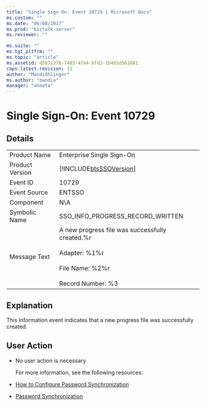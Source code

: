 ```yaml
---
title: "Single Sign-On: Event 10729 | Microsoft Docs"
ms.custom: ""
ms.date: "06/08/2017"
ms.prod: "biztalk-server"
ms.reviewer: ""

ms.suite: ""
ms.tgt_pltfrm: ""
ms.topic: "article"
ms.assetid: d5b31378-7483-47e4-bfd2-1b4b5d561681
caps.latest.revision: 11
author: "MandiOhlinger"
ms.author: "mandia"
manager: "anneta"
---
```

# Single Sign-On: Event 10729
## Details  

|                 |                                                                                                                                     |
|-----------------|-------------------------------------------------------------------------------------------------------------------------------------|
|  Product Name   |                                                      Enterprise Single Sign-On                                                      |
| Product Version |                                     [!INCLUDE[btsSSOVersion](../includes/btsssoversion-md.md)]                                      |
|    Event ID     |                                                                10729                                                                |
|  Event Source   |                                                               ENTSSO                                                                |
|    Component    |                                                                 N\A                                                                 |
|  Symbolic Name  |                                                  SSO_INFO_PROGRESS_RECORD_WRITTEN                                                   |
|  Message Text   | A new progress file was successfully created.%r<br /><br /> Adapter: %1%r<br /><br /> File Name: %2%r<br /><br /> Record Number: %3 |

## Explanation  
 This Information event indicates that a new progress file was successfully created.  

## User Action  

- No user action is necessary  

  For more information, see the following resources:  

- [How to Configure Password Synchronization](../core/how-to-configure-password-synchronization.md)  

- [Password Synchronization](../core/password-synchronization2.md)
